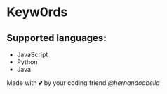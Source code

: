 # Keyw0rds

## Supported languages:
- JavaScript
- Python
- Java

Made with 💕 by your coding friend *@hernandoabella*